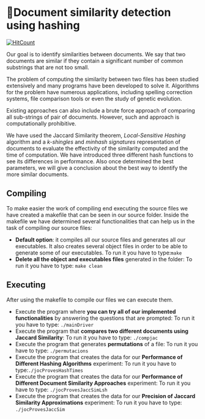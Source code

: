 # :page_with_curl:Document similarity detection using hashing

[![HitCount](http://hits.dwyl.io/adriacabeza/https://github.com/adriacabeza/Document-similarity-detection-using-hashing.svg)](http://hits.dwyl.io/adriacabeza/https://github.com/adriacabeza/Document-similarity-detection-using-hashing)

Our goal is to identify similarities between documents. We say that two documents are similar if they contain a significant number of common substrings that are not too small. 

The problem of computing the similarity between two files has been studied extensively and many programs have been developed to solve it. Algorithms for the problem have numerous applications, including spelling correction systems, file comparison tools or even the study of genetic evolution.

 Existing approaches can also include a brute force approach of comparing all sub-strings of pair of documents. However, such and approach is computationally prohibitive. 

We have used the Jaccard Similarity theorem,  *Local-Sensitive Hashing* algorithm and a *k-shingles* and *minhash signatures* representation of documents to evaluate the effectivity of the similarity computed and the time of computation. We have introduced three different hash functions to see its differences in performance.  Also once determined the best parameters, we will give a conclusion about the best way to identify the more similar documents. 


## Compiling

   To make easier the work of compiling end executing the source files we have created a makefile that can be seen in our source folder. Inside the makefile we have determined several functionalities that can help us in the task of compiling our source files:

- **Default option**: it compiles all our source files and generates all our executables. It also creates several object files in order to be able to generate some of our executables. 
  To run it you have to type:``` make ```
- **Delete all the object and executables files** generated in the folder:
  To run it you have to type: ```make clean```

## Executing

After using the makefile to compile our files we can execute them.

- Execute the program where **you can try all of our implemented functionalities** by answering the questions that are prompted:
  To run it you have to type: ```./mainDriver```
- Execute the program that **compares two different documents using Jaccard Similarity**:
  To run it you have to type: ```./compjac```
- Execute the program that generates **permutations** of a file:
  To run it you have to type: ```./permutacions```
- Execute the program that creates the data for our **Performance of Different Hashing Algorithms** experiment:
  To run it you have to type:```./jocProvesHashTimes```
- Execute the program that creates the data for our **Performance of Different Document Similarity Approaches** experiment:
  To run it you have to type: ```./jocProvesJaccSimLsh```
- Execute the program that creates the data for our **Precision of Jaccard Similarity Approximations** experiment:
  To run it you have to type: ```./jocProvesJaccSim```
